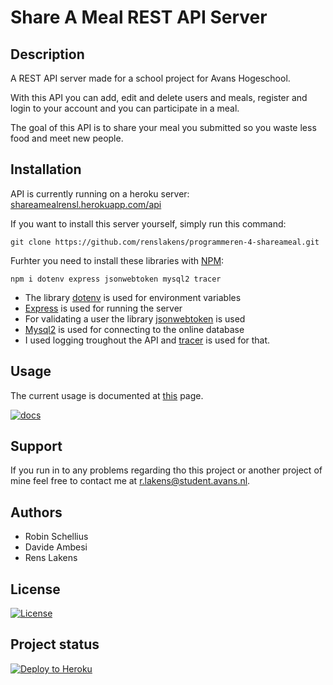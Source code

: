 # Share A Meal REST API Server

## Description
A REST API server made for a school project for Avans Hogeschool.

With this API you can add, edit and delete users and meals, register and login to your account and you can participate in a meal.

The goal of this API is to share your meal you submitted so you waste less food and meet new people.

## Installation
API is currently running on a heroku server: [shareamealrensl.herokuapp.com/api](https://shareamealrensl.herokuapp.com/api)

If you want to install this server yourself, simply run this command:

```git clone https://github.com/renslakens/programmeren-4-shareameal.git```

Furhter you need to install these libraries with [NPM](https://www.npmjs.com/):

```npm i dotenv express jsonwebtoken mysql2 tracer```

- The library [dotenv](https://www.npmjs.com/package/dotenv) is used for environment variables
- [Express](https://www.npmjs.com/package/express) is used for running the server
- For validating a user the library [jsonwebtoken](https://www.npmjs.com/package/jsonwebtoken) is used
- [Mysql2](https://www.npmjs.com/package/mysql2) is used for connecting to the online database
- I used logging troughout the API and [tracer](https://www.npmjs.com/package/tracer) is used for that.

## Usage
The current usage is documented at [this](https://shareameal-api.herokuapp.com/docs/) page.

[![docs](https://i.postimg.cc/d1kJk85B/api-docs.png, "Swagger documentation")](https://shareameal-api.herokuapp.com/docs/)

## Support
If you run in to any problems regarding tho this project or another project of mine feel free to contact me at r.lakens@student.avans.nl.

## Authors
- Robin Schellius
- Davide Ambesi
- Rens Lakens

## License
[![License](https://img.shields.io/badge/License-Apache_2.0-blue.svg)](https://opensource.org/licenses/Apache-2.0)

## Project status
[![Deploy to Heroku](https://github.com/renslakens/programmeren-4-shareameal/actions/workflows/main.yml/badge.svg)](https://github.com/renslakens/programmeren-4-shareameal/actions/workflows/main.yml)